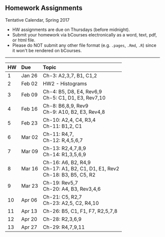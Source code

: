 ## Homework Assignments

Tentative Calendar, Spring 2017

- HW assignments are due on Thursdays (before midnight). 
- Submit your homework via bCourses electronically as a word, text, pdf, or html file. 
- Please do NOT submit any other file format (e.g. `.pages`, `.Rmd`, `.R`) since it won't be rendered on bCourses.



<hr>

<table>
  <thead>
    <tr>
      <th align="left">HW</th>
      <th align="left">Due</th>
      <th align="left">Topic</th>
    </tr>
  </thead>
  <tbody>
    <tr>
      <td>1</td>
      <td>Jan 26</td>
      <td>Ch-3: A2,3,7, B1, C1,2</td>
    </tr>
    <tr>
      <td>2</td>
      <td>Feb 02</td>
      <td>HW2 - Histograms</td>
    </tr>
    <tr>
      <td>3</td>
      <td>Feb 09</td>
      <td>Ch-4: B5, D8, E4, Rev6,9<br>
        Ch-5: C1, D1, E3, Rev7,10</td>
    </tr>
    <tr>
      <td>4</td>
      <td>Feb 16</td>
      <td>Ch-8: B6,8,9, Rev9<br>
        Ch-9: A10, B2, E3, Rev4,8</td>
    </tr>
    <tr>
      <td>5</td>
      <td>Feb 23</td>
      <td>Ch-10: A2,4, C4, R3,4<br>
        Ch-11: B1,2, C1</td>
    </tr>
    <tr>
      <td>6</td>
      <td>Mar 02</td>
      <td>Ch-11: R4,7, <br>
        Ch-12: R,4,5,6,7</td>
    </tr>
    <tr>
      <td>7</td>
      <td>Mar 09</td>
      <td>Ch-13: R2,4,7,8,9<br>
        Ch-14: R1,3,5,6,9</td>
    </tr>
    <tr>
      <td>8</td>
      <td>Mar 16</td>
      <td>Ch-16: A6, B2, R4,9<br>
        Ch-17: A1, B2, C1, D1, E1, Rev2<br>
        Ch-18: B3, B5, C5, R2</td>
    </tr>
    <tr>
      <td>9</td>
      <td>Mar 23</td>
      <td>Ch-19: Rev5,7<br>
        Ch-20: A4, B3, Rev3,4,6</td>
    </tr>
    <tr>
      <td>10</td>
      <td>Apr 06</td>
      <td>Ch-21: C5, R2,7<br>
        Ch-23: A2,5, C2, R4,10</td>
    </tr>
    <tr>
      <td>11</td>
      <td>Apr 13</td>
      <td>Ch-26: B5, C1, F1, F7, R2,5,7,8</td>
    </tr>
    <tr>
      <td>12</td>
      <td>Apr 20</td>
      <td>Ch-28: R2,3,6,9</td>
    <tr>
      <td>13</td>
      <td>Apr 27</td>
      <td>Ch-29: R4,7,9,11</td>
    </tr>
    </tr>
  </tbody>
 </table>
